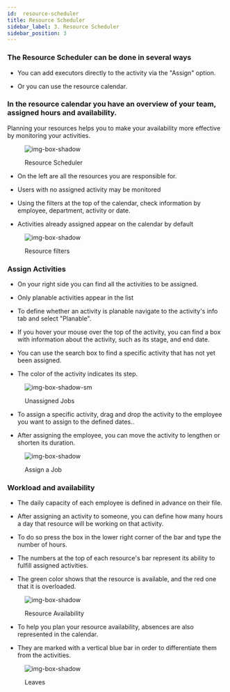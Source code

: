 ```yaml
---
id:  resource-scheduler
title: Resource Scheduler 
sidebar_label: 3. Resource Scheduler
sidebar_position: 3
---
```


### The Resource Scheduler can be done in several ways

- You can add executors directly to the activity via the "Assign" option.

- Or you can use the resource calendar.


### In the resource calendar you have an overview of your team, assigned hours and availability.


Planning your resources helps you to make your availability more effective by monitoring your activities.

<figure>

![img-box-shadow](/img/university/project-management/project-management-lesson3-1.png)
<figcaption>Resource Scheduler</figcaption>
</figure>

- On the left are all the resources you are responsible for.

- Users with no assigned activity may be monitored

- Using the filters at the top of the calendar, check information by employee, department, activity or date.

- Activities already assigned appear on the calendar by default

<figure>

![img-box-shadow](/img/university/project-management/project-management-lesson3-2.png)
<figcaption>Resource filters</figcaption>
</figure>

### Assign Activities 

- On your right side you can find all the activities to be assigned.

- Only planable activities appear in the list

- To define whether an activity is planable navigate to the activity's info tab and select "Planable".

- If you hover your mouse over the top of the activity, you can find a box with information about the activity, such as its stage, and end date.

- You can use the search box to find a specific activity that has not yet been assigned.

- The color of the activity indicates its step.

<figure>

![img-box-shadow-sm](/img/university/project-management/project-management-lesson3-3.png)
<figcaption>Unassigned Jobs</figcaption>
</figure>

- To assign a specific activity, drag and drop the activity to the employee you want to assign to the defined dates..

- After assigning the employee, you can move the activity to lengthen or shorten its duration.

<figure>

![img-box-shadow](/img/university/project-management/project-management-lesson3-4.png)
<figcaption>Assign a Job</figcaption>
</figure>

### Workload and availability

- The daily capacity of each employee is defined in advance on their file.

- After assigning an activity to someone, you can define how many hours a day that resource will be working on that activity.

- To do so press the box in the lower right corner of the bar and type the number of hours.

- The numbers at the top of each resource's bar represent its ability to fulfill assigned activities.

- The green color shows that the resource is available, and the red one that it is overloaded.

<figure>

![img-box-shadow](/img/university/project-management/project-management-lesson3-5.png)
<figcaption>Resource Availability</figcaption>
</figure>

- To help you plan your resource availability, absences are also represented in the calendar.

- They are marked with a vertical blue bar in order to differentiate them from the activities.

<figure>

![img-box-shadow](/img/university/project-management/project-management-lesson3-5.png)
<figcaption>Leaves</figcaption>
</figure>
